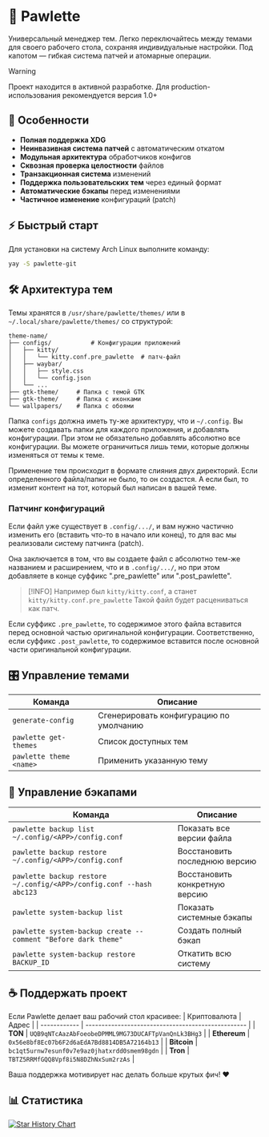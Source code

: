 # 🐾 Pawlette
Универсальный менеджер тем.
Легко переключайтесь между темами для своего рабочего стола, сохраняя индивидуальные настройки.
Под капотом — гибкая система патчей и атомарные операции.

> [!Warning]
> Проект находится в активной разработке.
> Для production-использования рекомендуется версия 1.0+

## 🌟 Особенности
- **Полная поддержка XDG**
- **Неинвазивная система патчей** с автоматическим откатом
- **Модульная архитектура** обработчиков конфигов
- **Сквозная проверка целостности** файлов
- **Транзакционная система** изменений
- **Поддержка пользовательских тем** через единый формат
- **Автоматические бэкапы** перед изменениями
- **Частичное изменение** конфигураций (patch)

## ⚡ Быстрый старт
Для установки на систему Arch Linux выполните команду:
```bash
yay -S pawlette-git
```

## 🛠 Архитектура тем
Темы хранятся в `/usr/share/pawlette/themes/` или в `~/.local/share/pawlette/themes/` со структурой:
```text
theme-name/
├── configs/           # Конфигурации приложений
│   ├── kitty/
│   │   └── kitty.conf.pre_pawlette  # патч-файл
│   ├── waybar/
│   │   ├── style.css
│   │   └── config.json
│   └── ...
├── gtk-theme/     # Папка с темой GTK
├── gtk-theme/     # Папка с иконками
└── wallpapers/    # Папка с обоями
```
Папка `configs` должна иметь ту-же архитектуру, что и `~/.config`.
Вы можете создавать папки для каждого приложения, и добавлять конфигурации.
При этом не обязательно добавлять абсолютно все конфигурации.
Вы можете ограничиться лишь теми, которые должны изменяться от темы к теме.

Применение тем происходит в формате слияния двух директорий.
Если определенного файла/папки не было, то он создастся.
А если был, то изменит контент на тот, который был написан в вашей теме.

### Патчинг конфигураций
Если файл уже существует в `.config/.../`,
и вам нужно частично изменить его (вставить что-то в начало или конец), то
для вас мы реализовали систему патчинга (patch).

Она заключается в том, что вы создаете файл с абсолютно тем-же названием и расширением,
что и в `.config/.../`, но при этом добавляете в конце суффикс ".pre_pawlette" или ".post_pawlette".

> [!INFO]
> Например был `kitty/kitty.conf`, а станет `kitty/kitty.conf.pre_pawlette`
> Такой файл будет расцениваться как патч.

Если суффикс `.pre_pawlette`, то содержимое этого файла вставится перед основной частью оригинальной конфигурации.
Соответственно, если суффикс `.post_pawlette`, то содержимое вставится после основной части оригинальной конфигурации.

## 🎛 Управление темами
| Команда                 | Описание                                |
| ----------------------- | ----------------------------------------|
| `generate-config`       | Сгенерировать конфигурацию по умолчанию |
| `pawlette get-themes`   | Список доступных тем                    |
| `pawlette theme <name>` | Применить указанную тему                |

## 🔄 Управление бэкапами
| Команда                                                             | Описание                       |
| ------------------------------------------------------------------- | ------------------------------ |
| `pawlette backup list ~/.config/<APP>/config.conf`                  | Показать все версии файла      |
| `pawlette backup restore ~/.config/<APP>/config.conf`               | Восстановить последнюю версию  |
| `pawlette backup restore ~/.config/<APP>/config.conf --hash abc123` | Восстановить конкретную версию |
| `pawlette system-backup list`                                       | Показать системные бэкапы      |
| `pawlette system-backup create --comment "Before dark theme"`       | Создать полный бэкап           |
| `pawlette system-backup restore BACKUP_ID`                          | Откатить всю систему           |

## ☕ Поддержать проект
Если Pawlette делает ваш рабочий стол красивее:
| Криптовалюта | Адрес                                              |
| ------------ | -------------------------------------------------- |
| **TON**      | `UQB9qNTcAazAbFoeobeDPMML9MG73DUCAFTpVanQnLk3BHg3` |
| **Ethereum** | `0x56e8bf8Ec07b6F2d6aEdA7Bd8814DB5A72164b13`       |
| **Bitcoin**  | `bc1qt5urnw7esunf0v7e9az0jhatxrdd0smem98gdn`       |
| **Tron**     | `TBTZ5RRMfGQQ8Vpf8i5N8DZhNxSum2rzAs`               |

Ваша поддержка мотивирует нас делать больше крутых фич! ❤️

## 📊 Статистика
[![Star History Chart](https://api.star-history.com/svg?repos=meowrch/pawlette&type=Date)](https://star-history.com/#meowrch/pawlette&Date)